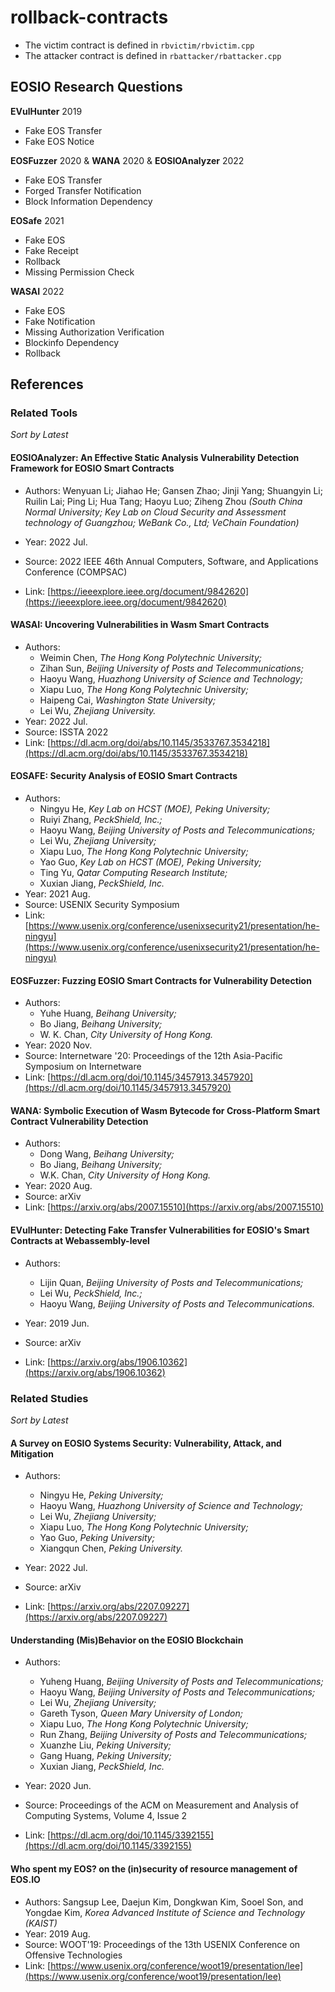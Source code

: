 # rollback-contracts

- The victim contract is defined in `rbvictim/rbvictim.cpp`
- The attacker contract is defined in `rbattacker/rbattacker.cpp`



## EOSIO Research Questions

**EVulHunter** 2019

- Fake EOS Transfer
- Fake EOS Notice

**EOSFuzzer** 2020 & **WANA** 2020 & **EOSIOAnalyzer** 2022

- Fake EOS Transfer
- Forged Transfer Notification
- Block Information Dependency

**EOSafe** 2021

- Fake EOS
- Fake Receipt
- Rollback
- Missing Permission Check

**WASAI** 2022

- Fake EOS
- Fake Notification
- Missing Authorization Verification
- Blockinfo Dependency
- Rollback



## References

### Related Tools

*Sort by Latest*

#### EOSIOAnalyzer: An Effective Static Analysis Vulnerability Detection Framework for EOSIO Smart Contracts

- Authors: Wenyuan Li; Jiahao He; Gansen Zhao; Jinji Yang; Shuangyin Li; Ruilin Lai; Ping Li; Hua Tang; Haoyu Luo; Ziheng Zhou *(South China Normal University; Key Lab on Cloud Security and Assessment technology of Guangzhou; WeBank Co., Ltd; VeChain Foundation)*

- Year: 2022 Jul.
- Source: 2022 IEEE 46th Annual Computers, Software, and Applications Conference (COMPSAC)
- Link: [https://ieeexplore.ieee.org/document/9842620](https://ieeexplore.ieee.org/document/9842620)



#### WASAI: Uncovering Vulnerabilities in Wasm Smart Contracts

- Authors: 
  - Weimin Chen, *The Hong Kong Polytechnic University;*
  - Zihan Sun, *Beijing University of Posts and Telecommunications;* 
  - Haoyu Wang, *Huazhong University of Science and Technology;*
  - Xiapu Luo, *The Hong Kong Polytechnic University;*
  - Haipeng Cai, *Washington State University;*
  - Lei Wu, *Zhejiang University.*
- Year: 2022 Jul.
- Source: ISSTA 2022
- Link: [https://dl.acm.org/doi/abs/10.1145/3533767.3534218](https://dl.acm.org/doi/abs/10.1145/3533767.3534218)



#### EOSAFE: Security Analysis of EOSIO Smart Contracts

- Authors: 
  - Ningyu He, *Key Lab on HCST (MOE), Peking University;* 
  - Ruiyi Zhang, *PeckShield, Inc.;* 
  - Haoyu Wang, *Beijing University of Posts and Telecommunications;* 
  - Lei Wu, *Zhejiang University;* 
  - Xiapu Luo, *The Hong Kong Polytechnic University;* 
  - Yao Guo, *Key Lab on HCST (MOE), Peking University;* 
  - Ting Yu, *Qatar Computing Research Institute;* 
  - Xuxian Jiang, *PeckShield, Inc.*
- Year: 2021 Aug.
- Source: USENIX Security Symposium
- Link: [https://www.usenix.org/conference/usenixsecurity21/presentation/he-ningyu](https://www.usenix.org/conference/usenixsecurity21/presentation/he-ningyu)



#### EOSFuzzer: Fuzzing EOSIO Smart Contracts for Vulnerability Detection

- Authors: 
  - Yuhe Huang, *Beihang University;*
  - Bo Jiang, *Beihang University;*
  - W. K. Chan, *City University of Hong Kong.*
- Year: 2020 Nov.
- Source: Internetware '20: Proceedings of the 12th Asia-Pacific Symposium on Internetware
- Link: [https://dl.acm.org/doi/10.1145/3457913.3457920](https://dl.acm.org/doi/10.1145/3457913.3457920)



#### WANA: Symbolic Execution of Wasm Bytecode for Cross-Platform Smart Contract Vulnerability Detection

- Authors: 
  - Dong Wang, *Beihang University;*
  - Bo Jiang, *Beihang University;*
  - W.K. Chan, *City University of Hong Kong.*
- Year: 2020 Aug.
- Source: arXiv
- Link: [https://arxiv.org/abs/2007.15510](https://arxiv.org/abs/2007.15510)



#### EVulHunter: Detecting Fake Transfer Vulnerabilities for EOSIO's Smart Contracts at Webassembly-level

- Authors: 
  - Lijin Quan, *Beijing University of Posts and Telecommunications;*
  - Lei Wu, *PeckShield, Inc.;*
  - Haoyu Wang, *Beijing University of Posts and Telecommunications.*

- Year: 2019 Jun.
- Source: arXiv
- Link: [https://arxiv.org/abs/1906.10362](https://arxiv.org/abs/1906.10362)



### Related Studies

*Sort by Latest*

#### A Survey on EOSIO Systems Security: Vulnerability, Attack, and Mitigation

- Authors: 
  - Ningyu He, *Peking University;* 
  - Haoyu Wang, *Huazhong University of Science and Technology;*
  - Lei Wu, *Zhejiang University;* 
  - Xiapu Luo, *The Hong Kong Polytechnic University;* 
  - Yao Guo, *Peking University;* 
  - Xiangqun Chen, *Peking University.* 

- Year: 2022 Jul.
- Source: arXiv
- Link: [https://arxiv.org/abs/2207.09227](https://arxiv.org/abs/2207.09227)



#### Understanding (Mis)Behavior on the EOSIO Blockchain

- Authors: 
  - Yuheng Huang, *Beijing University of Posts and Telecommunications;*
  - Haoyu Wang, *Beijing University of Posts and Telecommunications;*
  - Lei Wu, *Zhejiang University;* 
  - Gareth Tyson, *Queen Mary University of London;*
  - Xiapu Luo, *The Hong Kong Polytechnic University;* 
  - Run Zhang, *Beijing University of Posts and Telecommunications;*
  - Xuanzhe Liu, *Peking University;* 
  - Gang Huang, *Peking University;* 
  - Xuxian Jiang, *PeckShield, Inc.*

- Year: 2020 Jun.
- Source: Proceedings of the ACM on Measurement and Analysis of Computing Systems, Volume 4, Issue 2
- Link: [https://dl.acm.org/doi/10.1145/3392155](https://dl.acm.org/doi/10.1145/3392155)



#### Who spent my EOS? on the (in)security of resource management of EOS.IO

- Authors: Sangsup Lee, Daejun Kim, Dongkwan Kim, Sooel Son, and Yongdae Kim, *Korea Advanced Institute of Science and Technology (KAIST)*
- Year: 2019 Aug.
- Source: WOOT'19: Proceedings of the 13th USENIX Conference on Offensive Technologies
- Link: [https://www.usenix.org/conference/woot19/presentation/lee](https://www.usenix.org/conference/woot19/presentation/lee)

